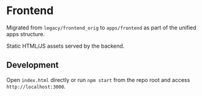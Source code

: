 # Frontend

Migrated from `legacy/frontend_orig` to `apps/frontend` as part of the unified apps structure.

Static HTML/JS assets served by the backend.

## Development

Open `index.html` directly or run `npm start` from the repo root and access `http://localhost:3000`.
